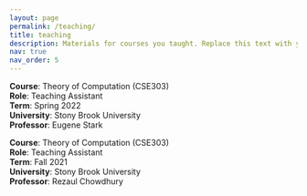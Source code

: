 ```yaml
---
layout: page
permalink: /teaching/
title: teaching
description: Materials for courses you taught. Replace this text with your description.
nav: true
nav_order: 5
---
```


<b>Course</b>: Theory of Computation (CSE303)<br>
<b>Role</b>: Teaching Assistant<br>
<b>Term</b>: Spring 2022<br>
<b>University</b>: Stony Brook University <br>
<b>Professor</b>: Eugene Stark<br>

<b>Course</b>: Theory of Computation (CSE303)<br>
<b>Role</b>: Teaching Assistant<br>
<b>Term</b>: Fall 2021<br>
<b>University</b>: Stony Brook University <br>
<b>Professor</b>: Rezaul Chowdhury<br>